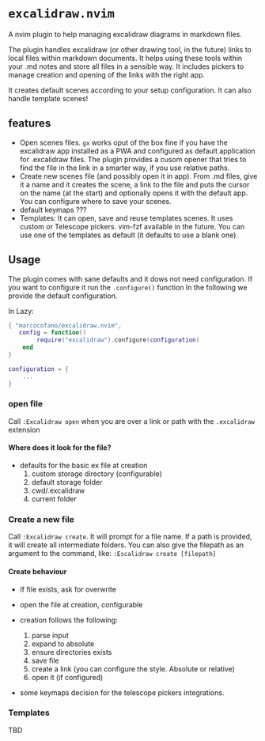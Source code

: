 # `excalidraw.nvim`

A nvim plugin to help managing excalidraw diagrams in markdown files.

The plugin handles excalidraw (or other drawing tool, in the future) links to local files within markdown documents. It
helps using these tools within your .md notes and store all files in a sensible way. It includes pickers to manage
creation and opening of the links with the right app.

It creates default scenes according to your setup configuration. It can also handle template scenes!

## features

- Open scenes files. `gx` works oput of the box fine if you have the excalidraw app installed as a PWA and configured as
  default application for .excalidraw files. The plugin provides a cusom opener that tries to find the file in the link
  in a smarter way, if you use relative paths.
- Create new scenes file (and possibly open it in app). From .md files, give it a name and it creates the scene, a link
  to the file and puts the cursor on the name (at the start) and optionally opens it with the default app. You can
  configure where to save your scenes.
- default keymaps ???
- Templates: It can open, save and reuse templates scenes. It uses custom or Telescope pickers. vim-fzf available in the
  future. You can use one of the templates as default (it defaults to use a blank one).

## Usage

The plugin comes with sane defaults and it dows not need configuration. If you want to configure it run the
`.configure()` function In the following we provide the default configuration.

In Lazy:

```lua
{ "marcocofano/excalidraw.nvim",
   config = function()
        require("excalidraw").configure(configuration)
    end
}
```

```lua
configuration = {
    ...
}
```

### open file

Call `:Excalidraw open` when you are over a link or path with the `.excalidraw` extension

#### Where does it look for the file?

- defaults for the basic ex file at creation
  1. custom storage directory (configurable)
  2. default storage folder
  3. cwd/.excalidraw
  4. current folder

### Create a new file

Call `:Excalidraw create`. It will prompt for a file name. If a path is provided, it will create all intermediate
folders. You can also give the filepath as an argument to the command, like: `:Escalidraw create [filepath]`

#### Create behaviour

- If file exists, ask for overwrite
- open the file at creation, configurable
- creation follows the following:

  1. parse input
  2. expand to absolute
  3. ensure directories exists
  4. save file
  5. create a link (you can configure the style. Absolute or relative)
  6. open it (if configured)

- some keymaps decision for the telescope pickers integrations.

### Templates

TBD
